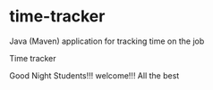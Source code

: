 # time-tracker
Java (Maven) application for tracking time on the job

Time tracker

Good Night Students!!!
welcome!!!
All the best
